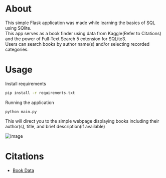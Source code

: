 # About
This simple Flask application was made while learning the basics of SQL using SQlite.  
This app serves as a book finder using data from Kaggle(Refer to Citations) and the power of Full-Text Search 5 extension for SQLite3.  
Users can search books by author name(s) and/or selecting recorded categories.
# Usage
Install requirements
```bash
pip install -r requirements.txt
```
Running the application
```
python main.py
```
This will direct you to the simple webpage displaying books including their author(s), title, and brief description(if available)

![image](https://github.com/user-attachments/assets/af89cd1f-f6e8-4a28-97bb-241edb23e09a)

# Citations
- [Book Data](https://www.kaggle.com/datasets/elvinrustam/books-dataset) 
